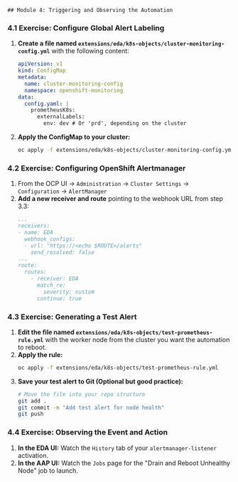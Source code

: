     ## Module 4: Triggering and Observing the Automation

### 4.1 Exercise: Configure Global Alert Labeling

1.  **Create a file named `extensions/eda/k8s-objects/cluster-monitoring-config.yml`** with the following content:
    ```yaml
    apiVersion: v1
    kind: ConfigMap
    metadata:
      name: cluster-monitoring-config
      namespace: openshift-monitoring
    data:
      config.yaml: |
        prometheusK8s:
          externalLabels:
            env: dev # Or 'prd', depending on the cluster
    ```
2.  **Apply the ConfigMap to your cluster:**
    ```bash
    oc apply -f extensions/eda/k8s-objects/cluster-monitoring-config.yml
    ```

### 4.2 Exercise: Configuring OpenShift Alertmanager

1.  From the OCP UI -> `Administration` -> `Cluster Settings` -> `Configuration` -> `AlertManager`
2.  **Add a new receiver and route** pointing to the webhook URL from step 3.3:
     ```yaml
     ...
     receivers:
     - name: EDA
       webhook_configs:
       - url: "https://<echo $ROUTE>/alerts"
         send_resolved: false
     ...
     route:
       routes:
         - receiver: EDA
           match_re:
             severity: custom
           continue: true
     ```

### 4.3 Exercise: Generating a Test Alert

1.  **Edit the file named `extensions/eda/k8s-objects/test-prometheus-rule.yml`** with the worker node from the cluster you want the automation to reboot.
2.  **Apply the rule:**
    ```bash
    oc apply -f extensions/eda/k8s-objects/test-prometheus-rule.yml
    ```
3.  **Save your test alert to Git (Optional but good practice):**
    ```bash
    # Move the file into your repo structure
    git add .
    git commit -m "Add test alert for node health"
    git push
    ```

### 4.4 Exercise: Observing the Event and Action

1.  **In the EDA UI:** Watch the `History` tab of your `alertmanager-listener` activation.
2.  **In the AAP UI:** Watch the `Jobs` page for the "Drain and Reboot Unhealthy Node" job to launch.

